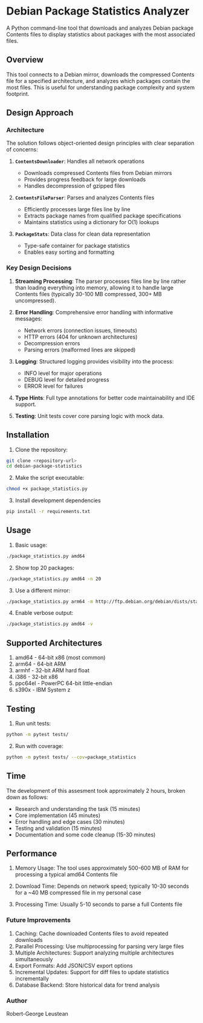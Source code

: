 # Debian Package Statistics Analyzer

A Python command-line tool that downloads and analyzes Debian package Contents files to display statistics about packages with the most associated files.

## Overview

This tool connects to a Debian mirror, downloads the compressed Contents file for a specified architecture, and analyzes which packages contain the most files. This is useful for understanding package complexity and system footprint.

## Design Approach

### Architecture

The solution follows object-oriented design principles with clear separation of concerns:

1. **`ContentsDownloader`**: Handles all network operations
   - Downloads compressed Contents files from Debian mirrors
   - Provides progress feedback for large downloads
   - Handles decompression of gzipped files

2. **`ContentsFileParser`**: Parses and analyzes Contents files
   - Efficiently processes large files line by line
   - Extracts package names from qualified package specifications
   - Maintains statistics using a dictionary for O(1) lookups

3. **`PackageStats`**: Data class for clean data representation
   - Type-safe container for package statistics
   - Enables easy sorting and formatting

### Key Design Decisions

1. **Streaming Processing**: The parser processes files line by line rather than loading everything into memory, allowing it to handle large Contents files (typically 30-100 MB compressed, 300+ MB uncompressed).

2. **Error Handling**: Comprehensive error handling with informative messages:
   - Network errors (connection issues, timeouts)
   - HTTP errors (404 for unknown architectures)
   - Decompression errors
   - Parsing errors (malformed lines are skipped)

3. **Logging**: Structured logging provides visibility into the process:
   - INFO level for major operations
   - DEBUG level for detailed progress
   - ERROR level for failures

4. **Type Hints**: Full type annotations for better code maintainability and IDE support.

5. **Testing**: Unit tests cover core parsing logic with mock data.

## Installation

1. Clone the repository:
```bash
git clone <repository-url>
cd debian-package-statistics
```

2. Make the script executable:
```bash
chmod +x package_statistics.py
```

3. Install development dependencies 
```bash
pip install -r requirements.txt
```

## Usage

1. Basic usage:
```bash
./package_statistics.py amd64
```

2. Show top 20 packages:
```bash
./package_statistics.py amd64 -n 20
```

3. Use a different mirror:
```bash
./package_statistics.py arm64 -m http://ftp.debian.org/debian/dists/stable/main/
```

4. Enable verbose output:
```bash
./package_statistics.py amd64 -v
```

## Supported Architectures

1. amd64 - 64-bit x86 (most common)
2. arm64 - 64-bit ARM
3. armhf - 32-bit ARM hard float
4. i386 - 32-bit x86
4. ppc64el - PowerPC 64-bit little-endian
5. s390x - IBM System z

## Testing

1. Run unit tests:
```bash
python -m pytest tests/
```

2. Run with coverage:
```bash
python -m pytest tests/ --cov=package_statistics
```

## Time 

The development of this assesment took approximately 2 hours, broken down as follows:
- Research and understanding the task (15 minutes)
- Core implementation (45 minutes)
- Error handling and edge cases (30 minutes)
- Testing and validation (15 minutes)
- Documentation and some code cleanup (15-30 minutes)

## Performance 

1. Memory Usage: The tool uses approximately 500-600 MB of RAM for processing a typical amd64 Contents file

2. Download Time: Depends on network speed; typically 10-30 seconds for a ~40 MB compressed file in my personal case

3. Processing Time: Usually 5-10 seconds to parse a full Contents file

### Future Improvements

1. Caching: Cache downloaded Contents files to avoid repeated downloads
2. Parallel Processing: Use multiprocessing for parsing very large files
3. Multiple Architectures: Support analyzing multiple architectures simultaneously
4. Export Formats: Add JSON/CSV export options
5. Incremental Updates: Support for diff files to update statistics incrementally
6. Database Backend: Store historical data for trend analysis

### Author
Robert-George Leustean